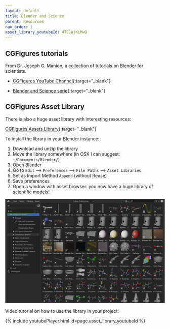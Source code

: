 ```yaml
---
layout: default
title: Blender and Science
parent: Resources
nav_order: 1
asset_library_youtubeId: 4TC1WjKiMwQ
---
```


## CGFigures tutorials

From Dr. Joseph G. Manion, a collection of tutorials on Blender for scientists.

 * [CGFigures YouTube Channel](https://www.youtube.com/@CGFigures/videos){:target="_blank"}

 * [Blender and Science serie](https://www.youtube.com/watch?v=AEIPcyNDTv8&list=PLcKSD7d0T-HADHS9DHsIfMhso8FLIkReM){:target="_blank"}


## CGFigures Asset Library

There is also a huge asset library with interesting resources: 

[CGFigures Assets Library](https://drive.google.com/file/d/13XNjSc-1tvu_PbYemllN7nUGf7vqGc1O/view?usp=sharing){:target="_blank"}


To install the library in your Blender instance:

1. Download and unzip the library
2. Move the library somewhere (in OSX I can suggest: `~/Documents/Blender/`)
3. Open Blender
4. Go to `Edit` --> `Preferences` --> `File Paths` --> `Asset Libraries`
5. Set as Import Method `Append` (without Reuse)
6. Save preferences
7. Open a window with asset browser: you now have a huge library of scientific models!

![AssetLibrary_CGFigures](../../assets/images/AssetLibrary_CGFigures.png)


Video tutorial on how to use the library in your project:

{% include youtubePlayer.html id=page.asset_library_youtubeId %}

